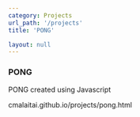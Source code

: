 ```yaml
---
category: Projects
url_path: '/projects'
title: 'PONG'

layout: null
---
```


### PONG

PONG created using Javascript

cmalaitai.github.io/projects/pong.html